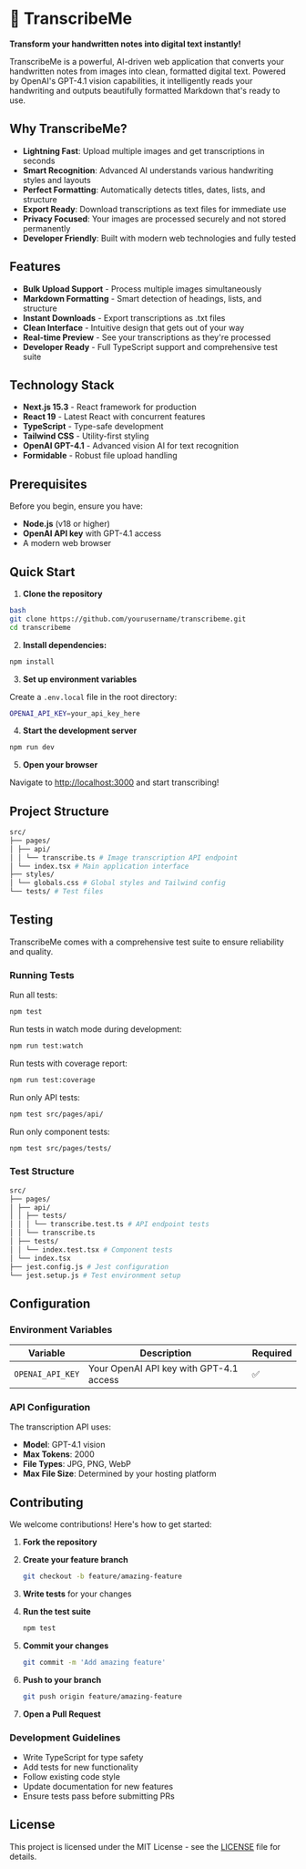# 📝 TranscribeMe

**Transform your handwritten notes into digital text instantly!**

TranscribeMe is a powerful, AI-driven web application that converts your handwritten notes from images into clean, formatted digital text. Powered by OpenAI's GPT-4.1 vision capabilities, it intelligently reads your handwriting and outputs beautifully formatted Markdown that's ready to use.

## Why TranscribeMe?

- **Lightning Fast**: Upload multiple images and get transcriptions in seconds
- **Smart Recognition**: Advanced AI understands various handwriting styles and layouts
- **Perfect Formatting**: Automatically detects titles, dates, lists, and structure
- **Export Ready**: Download transcriptions as text files for immediate use
- **Privacy Focused**: Your images are processed securely and not stored permanently
- **Developer Friendly**: Built with modern web technologies and fully tested

## Features

- **Bulk Upload Support** - Process multiple images simultaneously
- **Markdown Formatting** - Smart detection of headings, lists, and structure
- **Instant Downloads** - Export transcriptions as .txt files
- **Clean Interface** - Intuitive design that gets out of your way
- **Real-time Preview** - See your transcriptions as they're processed
- **Developer Ready** - Full TypeScript support and comprehensive test suite

## Technology Stack

- **Next.js 15.3** - React framework for production
- **React 19** - Latest React with concurrent features
- **TypeScript** - Type-safe development
- **Tailwind CSS** - Utility-first styling
- **OpenAI GPT-4.1** - Advanced vision AI for text recognition
- **Formidable** - Robust file upload handling

## Prerequisites

Before you begin, ensure you have:

- **Node.js** (v18 or higher)
- **OpenAI API key** with GPT-4.1 access
- A modern web browser

## Quick Start

1. **Clone the repository**

```bash
bash
git clone https://github.com/yourusername/transcribeme.git
cd transcribeme
```

2. **Install dependencies:**

```bash
npm install
```

3. **Set up environment variables**

Create a `.env.local` file in the root directory:

```bash
OPENAI_API_KEY=your_api_key_here
```

4. **Start the development server**

```bash
npm run dev
```

5. **Open your browser**

Navigate to [http://localhost:3000](http://localhost:3000) and start transcribing!

## Project Structure

```bash
src/
├── pages/
│ ├── api/
│ │ └── transcribe.ts # Image transcription API endpoint
│ └── index.tsx # Main application interface
├── styles/
│ └── globals.css # Global styles and Tailwind config
└── tests/ # Test files
```

## Testing

TranscribeMe comes with a comprehensive test suite to ensure reliability and quality.

### Running Tests

Run all tests:

```bash
npm test
```

Run tests in watch mode during development:

```bash
npm run test:watch
```

Run tests with coverage report:

```bash
npm run test:coverage
```

Run only API tests:

```bash
npm test src/pages/api/
```

Run only component tests:

```bash
npm test src/pages/tests/
```

### Test Structure

```bash
src/
├── pages/
│ ├── api/
│ │ ├── tests/
│ │ │ └── transcribe.test.ts # API endpoint tests
│ │ └── transcribe.ts
│ ├── tests/
│ │ └── index.test.tsx # Component tests
│ └── index.tsx
├── jest.config.js # Jest configuration
└── jest.setup.js # Test environment setup
```

## Configuration

### Environment Variables

| Variable | Description | Required |
|----------|-------------|----------|
| `OPENAI_API_KEY` | Your OpenAI API key with GPT-4.1 access | ✅ |

### API Configuration

The transcription API uses:

- **Model**: GPT-4.1 vision
- **Max Tokens**: 2000
- **File Types**: JPG, PNG, WebP
- **Max File Size**: Determined by your hosting platform

## Contributing

We welcome contributions! Here's how to get started:

1. **Fork the repository**
2. **Create your feature branch**

   ```bash
   git checkout -b feature/amazing-feature
   ```

3. **Write tests** for your changes
4. **Run the test suite**

   ```bash
   npm test
   ```

5. **Commit your changes**

   ```bash
   git commit -m 'Add amazing feature'
   ```

6. **Push to your branch**

   ```bash
   git push origin feature/amazing-feature
   ```

7. **Open a Pull Request**

### Development Guidelines

- Write TypeScript for type safety
- Add tests for new functionality
- Follow existing code style
- Update documentation for new features
- Ensure tests pass before submitting PRs

## License

This project is licensed under the MIT License - see the [LICENSE](LICENSE) file for details.
